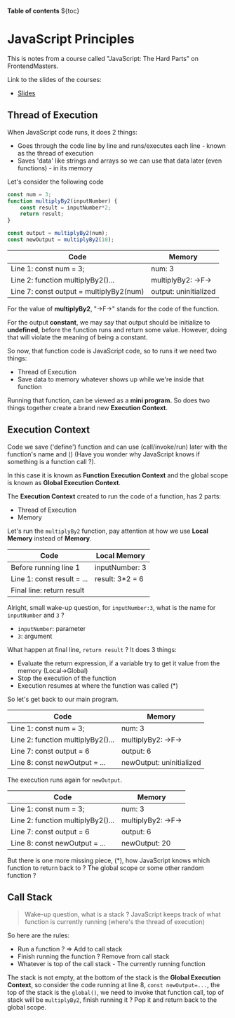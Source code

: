 **Table of contents** 
${toc}
# JavaScript Principles 
This is notes from a course called "JavaScript: The Hard Parts" on FrontendMasters.

Link to the slides of the courses:
- [Slides](https://static.frontendmasters.com/resources/2019-09-18-javascript-hard-parts-v2/javascript-hard-parts-v2.pdf) 
## Thread of Execution
When JavaScript code runs, it does 2 things:
- Goes through the code line by line and runs/executes each line - known as the thread of execution 
- Saves 'data' like strings and arrays so we can use that data later (even functions) - in its memory

Let's consider the following code 

```javascript 
const num = 3;
function multiplyBy2(inputNumber) {
    const result = inputNumber*2;
    return result; 
}

const output = multiplyBy2(num);
const newOutput = multiplyBy2(10);
```

| Code                                    | Memory                |
|-----------------------------------------|-----------------------|
| Line 1: const num = 3;                  | num: 3                |
| Line 2: function multiplyBy2()...       | multiplyBy2: ->F->    |
| Line 7: const output = multiplyBy2(num) | output: uninitialized |

For the value of **multiplyBy2**, "->F->" stands for the code of the function. 

For the output **constant**, we may say that output should be initialize to **undefined**, before the function runs and return some value. However, doing that will violate the meaning of being a constant.

So now, that function code is JavaScript code, so to runs it we need two things:
- Thread of Execution
- Save data to memory whatever shows up while we're inside that function

Running that function, can be viewed as a **mini program.** So does two things together create a brand new **Execution Context**.

## Execution Context 
Code we save ('define') function and can use (call/invoke/run) later with the function's name and () (Have you wonder why JavaScript knows if something is a function call ?).

In this case it is known as **Function Execution Context** and the global scope is known as **Global Execution Context**.

The **Execution Context** created to run the code of a function, has 2 parts:
- Thread of Execution
- Memory

Let's run the `multiplyBy2` function, pay attention at how we use **Local Memory** instead of **Memory**.


| Code                       | Local Memory    |
|----------------------------|-----------------|
| Before running line 1      | inputNumber: 3  |
| Line 1: const result = ... | result: 3*2 = 6 |
| Final line: return result  |                 |

Alright, small wake-up question, for `inputNumber:3`, what is the name for `inputNumber` and `3` ?
- `inputNumber`: parameter
- `3`: argument

What happen at final line, `return result` ?
It does 3 things:
- Evaluate the return expression, if a variable try to get it value from the memory (Local->Global)
- Stop the execution of the function
-  Execution resumes at where the function was called (*)

So let's get back to our main program.

| Code                              | Memory                   |
|-----------------------------------|--------------------------|
| Line 1: const num = 3;            | num: 3                   |
| Line 2: function multiplyBy2()... | multiplyBy2: ->F->       |
| Line 7: const output = 6          | output: 6                |
| Line 8: const newOutput = ...     | newOutput: uninitialized |

The execution runs again for `newOutput`.

| Code                              | Memory             |
|-----------------------------------|--------------------|
| Line 1: const num = 3;            | num: 3             |
| Line 2: function multiplyBy2()... | multiplyBy2: ->F-> |
| Line 7: const output = 6          | output: 6          |
| Line 8: const newOutput = ...     | newOutput: 20      |

But there is one more missing piece, (*), how JavaScript knows which function to return back to ? The global scope or some other random function ?

## Call Stack
> Wake-up question, what is a stack ?
JavaScript keeps track of what function is currently running (where's the thread of execution)

So here are the rules:
- Run a function ? => Add to call stack
- Finish running the function ? Remove from call stack
- Whatever is top of the call stack - The currently running function

The stack is not empty, at the bottom of the stack is the **Global Execution Context**, so consider the code running at line 8, `const newOutput=...`, the top of the stack is the `global()`, we need to invoke that function call, top of stack will be `multiplyBy2`, finish running it ? Pop it and return back to the global scope.
